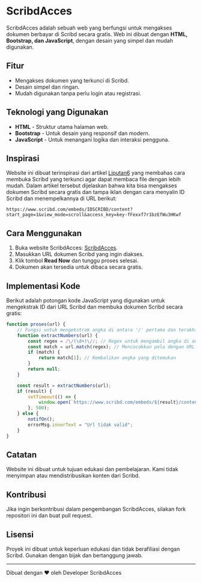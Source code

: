 # ScribdAcces

ScribdAcces adalah sebuah web yang berfungsi untuk mengakses dokumen berbayar di Scribd secara gratis. Web ini dibuat dengan **HTML, Bootstrap, dan JavaScript**, dengan desain yang simpel dan mudah digunakan.

## Fitur

- Mengakses dokumen yang terkunci di Scribd.
- Desain simpel dan ringan.
- Mudah digunakan tanpa perlu login atau registrasi.

## Teknologi yang Digunakan

- **HTML** - Struktur utama halaman web.
- **Bootstrap** - Untuk desain yang responsif dan modern.
- **JavaScript** - Untuk menangani logika dan interaksi pengguna.

## Inspirasi

Website ini dibuat terinspirasi dari artikel [Liputan6](https://www.liputan6.com/hot/read/5703741/cara-membuka-scribd-yang-terkunci-bisa-baca-file-dengan-mudah?page=2) yang membahas cara membuka Scribd yang terkunci agar dapat membaca file dengan lebih mudah. Dalam artikel tersebut dijelaskan bahwa kita bisa mengakses dokumen Scribd secara gratis dan tampa iklan dengan cara menyalin ID Scribd dan menempelkannya di URL berikut:

```
https://www.scribd.com/embeds/IDSCRIBD/content?start_page=1&view_mode=scroll&access_key=key-fFexxf7r1bzEfWu3HKwf
```

## Cara Menggunakan

1. Buka website ScribdAcces: [ScribdAcces](https://scribd-acces.vercel.app).
2. Masukkan URL dokumen Scribd yang ingin diakses.
3. Klik tombol **Read Now** dan tunggu proses selesai.
4. Dokumen akan tersedia untuk dibaca secara gratis.

## Implementasi Kode

Berikut adalah potongan kode JavaScript yang digunakan untuk mengekstrak ID dari URL Scribd dan membuka dokumen Scribd secara gratis:

```javascript
function proses(url) {
    // Fungsi untuk mengekstrak angka di antara '/' pertama dan terakhir
    function extractNumbers(url) {
        const regex = /\/(\d+)\//; // Regex untuk mengambil angka di antara '/'
        const match = url.match(regex); // Mencocokkan pola dengan URL
        if (match) {
            return match[1]; // Kembalikan angka yang ditemukan
        }
        return null;
    }

    const result = extractNumbers(url);
    if (result) {
        setTimeout(() => {
            window.open(`https://www.scribd.com/embeds/${result}/content?start_page=1&view_mode=scroll&access_key=key-fFexxf7r1bzEfWu3HKwf`, "_blank");
        }, 500);
    } else {
        notifOn();
        errorMsg.innerText = "Url tidak valid";
    }
}
```

## Catatan

Website ini dibuat untuk tujuan edukasi dan pembelajaran. Kami tidak menyimpan atau mendistribusikan konten dari Scribd.

## Kontribusi

Jika ingin berkontribusi dalam pengembangan ScribdAcces, silakan fork repositori ini dan buat pull request.

## Lisensi

Proyek ini dibuat untuk keperluan edukasi dan tidak berafiliasi dengan Scribd. Gunakan dengan bijak dan bertanggung jawab.

---

Dibuat dengan ❤️ oleh Developer ScribdAcces

